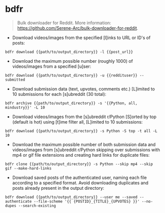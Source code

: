 # bdfr

> Bulk downloader for Reddit.
> More information: <https://github.com/Serene-Arc/bulk-downloader-for-reddit>.

- Download videos/images from the specified [l]inks to URL or ID's of posts:

`bdfr download {{path/to/output_directory}} -l {{post_url}}`

- Download the maximum possible number (roughly 1000) of videos/images from a specified [u]ser:

`bdfr download {{path/to/output_directory}} -u {{reddituser}} --submitted`

- Download submission data (text, upvotes, comments etc.) [L]imited to 10 submissions for each [s]ubreddit (30 total):

`bdfr archive {{path/to/output_directory}} -s '{{Python, all, mindustry}}' -L 10`

- Download videos/images from the [s]ubreddit r/Python [S]orted by top (default is hot) using [t]ime filter all, [L]imited to 10 submissions:

`bdfr download {{path/to/output_directory}} -s Python -S top -t all -L 10`

- Download the maximum possible number of both submission data and videos/images from [s]ubreddit r/Python skipping over submissions with mp4 or gif file extensions and creating hard links for duplicate files:

`bdfr clone {{path/to/output_directory}} -s Python --skip mp4 --skip gif --make-hard-links`

- Download saved posts of the authenticated user, naming each file according to a specified format. Avoid downloading duplicates and posts already present in the output directory:

`bdfr download {{path/to/output_directory}} --user me --saved --authenticate --file-scheme '{{ {POSTID}_{TITLE}_{UPVOTES} }}' --no-dupes --search-existing`
